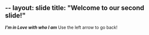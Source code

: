 --
layout: slide
title: "Welcome to our second slide!"
---
***I'm in Love with who I am***
Use the left arrow to go back!
